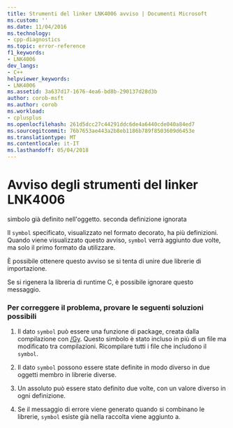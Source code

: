 ```yaml
---
title: Strumenti del linker LNK4006 avviso | Documenti Microsoft
ms.custom: ''
ms.date: 11/04/2016
ms.technology:
- cpp-diagnostics
ms.topic: error-reference
f1_keywords:
- LNK4006
dev_langs:
- C++
helpviewer_keywords:
- LNK4006
ms.assetid: 3a637d17-1676-4ea6-bd8b-290137d28d3b
author: corob-msft
ms.author: corob
ms.workload:
- cplusplus
ms.openlocfilehash: 261d5dcc27c44291ddc6de4a6440cde040a84ed7
ms.sourcegitcommit: 76b7653ae443a2b8eb1186b789f8503609d6453e
ms.translationtype: MT
ms.contentlocale: it-IT
ms.lasthandoff: 05/04/2018
---
```

# <a name="linker-tools-warning-lnk4006"></a>Avviso degli strumenti del linker LNK4006
simbolo già definito nell'oggetto. seconda definizione ignorata  
  
 Il `symbol` specificato, visualizzato nel formato decorato, ha più definizioni. Quando viene visualizzato questo avviso, `symbol` verrà aggiunto due volte, ma solo il primo formato da utilizzare.  
  
 È possibile ottenere questo avviso se si tenta di unire due librerie di importazione.  
  
 Se si rigenera la libreria di runtime C, è possibile ignorare questo messaggio.  
  
### <a name="to-fix-by-using-the-following-possible-solutions"></a>Per correggere il problema, provare le seguenti soluzioni possibili  
  
1.  Il dato `symbol` può essere una funzione di package, creata dalla compilazione con [/Gy](../../build/reference/gy-enable-function-level-linking.md). Questo simbolo è stato incluso in più di un file ma modificato tra compilazioni. Ricompilare tutti i file che includono il `symbol`.  
  
2.  Il dato `symbol` possono essere state definite in modo diverso in due oggetti membro in librerie diverse.  
  
3.  Un assoluto può essere stato definito due volte, con un valore diverso in ogni definizione.  
  
4.  Se il messaggio di errore viene generato quando si combinano le librerie, `symbol` esiste già nella raccolta viene aggiunto a.